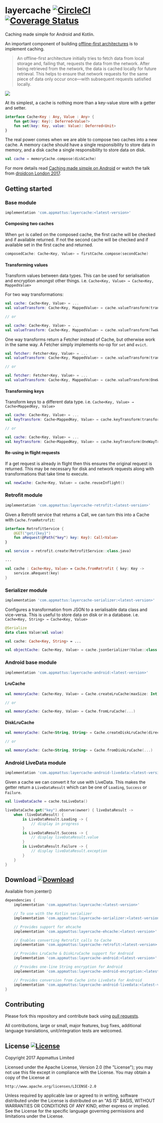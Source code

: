 # layercache [![CircleCI](https://circleci.com/gh/appmattus/layercache/tree/master.svg?style=svg)](https://circleci.com/gh/appmattus/layercache/tree/master) [![Coverage Status](https://coveralls.io/repos/github/appmattus/layercache/badge.svg?branch=master)](https://coveralls.io/github/appmattus/layercache?branch=master)


Caching made simple for Android and Kotlin.


An important component of building [offline-first architectures](https://developer.android.com/develop/quality-guidelines/building-for-billions-connectivity.html#network-duplicate) is to implement caching.

> An offline-first architecture initially tries to fetch data from local storage
> and, failing that, requests the data from the network. After being retrieved
> from the network, the data is cached locally for future retrieval. This helps
> to ensure that network requests for the same piece of data only occur
> once—with subsequent requests satisfied locally.

![](README/cache-flowchart.png)

At its simplest, a cache is nothing more than a key-value store with a getter
and setter.

```kotlin
interface Cache<Key : Any, Value : Any> {
    fun get(key: Key): Deferred<Value?>
    fun set(key: Key, value: Value): Deferred<Unit>
}
```

The real power comes when we are able to compose two caches into a new cache. A
memory cache should have a single responsibility to store data in memory, and a
disk cache a single responsibility to store data on disk.

```kotlin
val cache = memoryCache.compose(diskCache)
```

For more details read [Caching made simple on Android](https://medium.com/@appmattus/caching-made-simple-on-android-d6e024e3726b)
or watch the talk from [droidcon London 2017](https://skillsmatter.com/skillscasts/11062-lightning-talk-building-composable-caches-on-android).

## Getting started

### Base module

```groovy
implementation 'com.appmattus:layercache:<latest-version>'
```

#### Composing two caches

When `get` is called on the composed cache, the first cache will be checked and
if available returned. If not the second cache will be checked and if available
set in the first cache and returned.

```kotlin
composedCache: Cache<Key, Value> = firstCache.compose(secondCache)
```

#### Transforming values

Transform values between data types. This can be used for serialisation and
encryption amongst other things. i.e. `Cache<Key, Value> → Cache<Key, MappedValue>`

For two way transformations:

```kotlin
val cache: Cache<Key, Value> = ...
val valueTransform: Cache<Key, MappedValue> = cache.valueTransform(transform, inverseTransform)

// or

val cache: Cache<Key, Value> = ...
val valueTransform: Cache<Key, MappedValue> = cache.valueTransform(TwoWayTransform)
```

One way transforms return a Fetcher instead of Cache, but otherwise work in the
same way. A Fetcher simply implements no-op for `set` and `evict`.

```kotlin
val fetcher: Fetcher<Key, Value> = ...
val valueTransform: Cache<Key, MappedValue> = cache.valueTransform(transform)

// or

val fetcher: Fetcher<Key, Value> = ...
val valueTransform: Cache<Key, MappedValue> = cache.valueTransform(OneWayTransform)
```

#### Transforming keys

Transform keys to a different data type. i.e. `Cache<Key, Value> → Cache<MappedKey, Value>`

```kotlin
val cache: Cache<Key, Value> = ...
val keyTransform: Cache<MappedKey, Value> = cache.keyTransform(transform)

// or

val cache: Cache<Key, Value> = ...
val keyTransform: Cache<MappedKey, Value> = cache.keyTransform(OneWayTransform)
```

#### Re-using in flight requests

If a get request is already in flight then this ensures the original request is
returned. This may be necessary for disk and network requests along with
transformations that take time to execute.

```kotlin
val newCache: Cache<Key, Value> = cache.reuseInflight()
```

### Retrofit module

```groovy
implementation 'com.appmattus:layercache-retrofit:<latest-version>'
```

Given a Retrofit service that returns a Call<Value>, we can turn this into a Cache with `Cache.fromRetrofit`:

```kotlin
interface RetrofitService {
    @GET("get/{key}")
    fun aRequest(@Path("key") key: Key): Call<Value>
}

val service = retrofit.create(RetrofitService::class.java)

...

val cache : Cache<Key, Value> = Cache.fromRetrofit { key: Key ->
    service.aRequest(key)
}
```

### Serializer module

```groovy
implementation 'com.appmattus:layercache-serializer:<latest-version>'
```

Configures a transformation from JSON to a serialisable data class and
vice-versa. This is useful to store data on disk or in a database.
i.e. `Cache<Key, String> → Cache<Key, Value>`

```kotlin
@Serialize
data class Value(val value)

val cache: Cache<Key, String> = ...

val objectCache: Cache<Key, Value> = cache.jsonSerializer(Value::class.serializer())

```

### Android base module

```groovy
implementation 'com.appmattus:layercache-android:<latest-version>'
```

#### LruCache

```kotlin
val memoryCache: Cache<Key, Value> = Cache.createLruCache(maxSize: Int)

// or

val memoryCache: Cache<Key, Value> = Cache.fromLruCache(...)
```

#### DiskLruCache

```kotlin
val memoryCache: Cache<String, String> = Cache.createDiskLruCache(directory: File, maxSize: Long)

// or

val memoryCache: Cache<String, String> = Cache.fromDiskLruCache(...)
```

### Android LiveData module

```groovy
implementation 'com.appmattus:layercache-android-livedata:<latest-version>'
```

Given a cache we can convert it for use with LiveData. This makes the getter
return a `LiveDataResult` which can be one of `Loading`, `Success` or `Failure`.

```kotlin
val liveDataCache = cache.toLiveData()

liveDataCache.get("key").observe(owner) { liveDataResult ->
    when (liveDataResult) {
        is LiveDataResult.Loading -> {
            // display in progress
        }
        is LiveDataResult.Success -> {
            // display liveDataResult.value
        }
        is LiveDataResult.Failure -> {
            // display liveDataResult.exception
        }
    }
}

```

## Download [![Download](https://api.bintray.com/packages/appmattus/maven/layercache/images/download.svg) ](https://bintray.com/appmattus/maven/layercache/_latestVersion)

Available from jcenter()

```groovy
dependencies {
    implementation 'com.appmattus:layercache:<latest-version>'

    // To use with the Kotlin serializer
    implementation 'com.appmattus:layercache-serializer:<latest-version>'

    // Provides support for ehcache
    implementation 'com.appmattus:layercache-ehcache:<latest-version>'

    // Enables converting Retrofit calls to Cache
    implementation 'com.appmattus:layercache-retrofit:<latest-version>'

    // Provides LruCache & DiskLruCache support for Android
    implementation 'com.appmattus:layercache-android:<latest-version>'

    // Provides one-line String encryption for Android
    implementation 'com.appmattus:layercache-android-encryption:<latest-version>'

    // Provides conversion from Cache into LiveData for Android
    implementation 'com.appmattus:layercache-android-livedata:<latest-version>'
}
```

## Contributing
Please fork this repository and contribute back using [pull requests](https://github.com/appmattus/layercache/pulls).

All contributions, large or small, major features, bug fixes, additional language translations, unit/integration tests are welcomed.

## License [![License](https://img.shields.io/badge/License-Apache%202.0-blue.svg)](LICENSE)

Copyright 2017 Appmattus Limited

Licensed under the Apache License, Version 2.0 (the "License");
you may not use this file except in compliance with the License.
You may obtain a copy of the License at

    http://www.apache.org/licenses/LICENSE-2.0

Unless required by applicable law or agreed to in writing, software
distributed under the License is distributed on an "AS IS" BASIS,
WITHOUT WARRANTIES OR CONDITIONS OF ANY KIND, either express or implied.
See the License for the specific language governing permissions and
limitations under the License.
